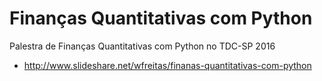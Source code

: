 # Finanças Quantitativas com Python

Palestra de Finanças Quantitativas com Python no TDC-SP 2016

- http://www.slideshare.net/wfreitas/finanas-quantitativas-com-python
